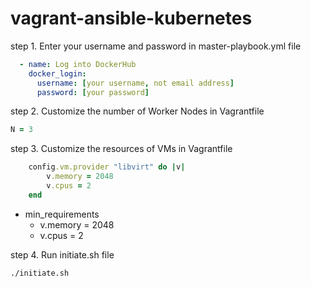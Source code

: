 # vagrant-ansible-kubernetes
 
step 1. Enter your username and password in master-playbook.yml file
```yaml 
  - name: Log into DockerHub
    docker_login:
      username: [your username, not email address]
      password: [your password]
```

step 2. Customize the number of Worker Nodes in Vagrantfile 
```ruby 
N = 3
```

step 3. Customize the resources of VMs in Vagrantfile 
```ruby 
    config.vm.provider "libvirt" do |v|
        v.memory = 2048
        v.cpus = 2
    end
```
- min_requirements
  - v.memory = 2048
  - v.cpus = 2 

step 4. Run initiate.sh file 
```shell
./initiate.sh
```
